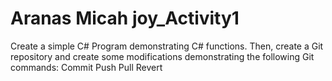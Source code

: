 # Aranas Micah joy_Activity1
Create a simple C# Program demonstrating C# functions.   Then, create a Git repository and create some modifications demonstrating the following Git commands: Commit Push Pull Revert
